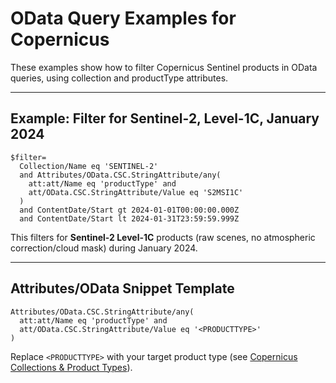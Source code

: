# OData Query Examples for Copernicus

These examples show how to filter Copernicus Sentinel products in OData queries, using collection and productType attributes.

---

## Example: Filter for Sentinel-2, Level-1C, January 2024

```text
$filter=
  Collection/Name eq 'SENTINEL-2'
  and Attributes/OData.CSC.StringAttribute/any(
    att:att/Name eq 'productType' and
    att/OData.CSC.StringAttribute/Value eq 'S2MSI1C'
  )
  and ContentDate/Start gt 2024-01-01T00:00:00.000Z
  and ContentDate/Start lt 2024-01-31T23:59:59.999Z
```
This filters for **Sentinel-2 Level-1C** products (raw scenes, no atmospheric correction/cloud mask) during January 2024.

---

## Attributes/OData Snippet Template

```text
Attributes/OData.CSC.StringAttribute/any(
  att:att/Name eq 'productType' and
  att/OData.CSC.StringAttribute/Value eq '<PRODUCTTYPE>'
)
```
Replace `<PRODUCTTYPE>` with your target product type (see [Copernicus Collections & Product Types](./copernicus_collections.md)).
